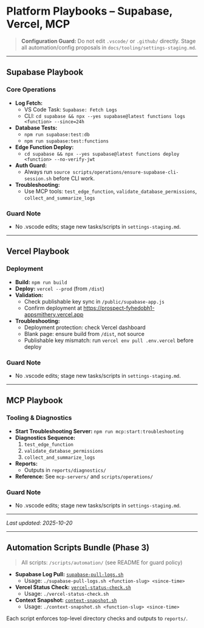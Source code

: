 # Platform Playbooks – Supabase, Vercel, MCP

> **Configuration Guard:** Do not edit `.vscode/` or `.github/` directly. Stage all automation/config proposals in `docs/tooling/settings-staging.md`.

---

## Supabase Playbook

### Core Operations

- **Log Fetch:**
  - VS Code Task: `Supabase: Fetch Logs`
  - CLI: `cd supabase && npx --yes supabase@latest functions logs <function> --since=24h`
- **Database Tests:**
  - `npm run supabase:test:db`
  - `npm run supabase:test:functions`
- **Edge Function Deploy:**
  - `cd supabase && npx --yes supabase@latest functions deploy <function> --no-verify-jwt`
- **Auth Guard:**
  - Always run `source scripts/operations/ensure-supabase-cli-session.sh` before CLI work.
- **Troubleshooting:**
  - Use MCP tools: `test_edge_function`, `validate_database_permissions`, `collect_and_summarize_logs`

### Guard Note

- No .vscode edits; stage new tasks/scripts in `settings-staging.md`.

---

## Vercel Playbook

### Deployment

- **Build:** `npm run build`
- **Deploy:** `vercel --prod` (from `/dist`)
- **Validation:**
  - Check publishable key sync in `/public/supabase-app.js`
  - Confirm deployment at https://prospect-fyhedobh1-appsmithery.vercel.app
- **Troubleshooting:**
  - Deployment protection: check Vercel dashboard
  - Blank page: ensure build from `/dist`, not source
  - Publishable key mismatch: run `vercel env pull .env.vercel` before deploy

### Guard Note

- No .vscode edits; stage new tasks/scripts in `settings-staging.md`.

---

## MCP Playbook

### Tooling & Diagnostics

- **Start Troubleshooting Server:** `npm run mcp:start:troubleshooting`
- **Diagnostics Sequence:**
  1. `test_edge_function`
  2. `validate_database_permissions`
  3. `collect_and_summarize_logs`
- **Reports:**
  - Outputs in `reports/diagnostics/`
- **Reference:** See `mcp-servers/` and `scripts/operations/`

### Guard Note

- No .vscode edits; stage new tasks/scripts in `settings-staging.md`.

---

_Last updated: 2025-10-20_

---

## Automation Scripts Bundle (Phase 3)

> All scripts: `/scripts/automation/` (see README for guard policy)

- **Supabase Log Pull:** [`supabase-pull-logs.sh`](../../scripts/automation/supabase-pull-logs.sh)
  - Usage: `./supabase-pull-logs.sh <function-slug> <since-time>`
- **Vercel Status Check:** [`vercel-status-check.sh`](../../scripts/automation/vercel-status-check.sh)
  - Usage: `./vercel-status-check.sh`
- **Context Snapshot:** [`context-snapshot.sh`](../../scripts/automation/context-snapshot.sh)
  - Usage: `./context-snapshot.sh <function-slug> <since-time>`

Each script enforces top-level directory checks and outputs to `reports/`.
